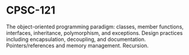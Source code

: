 # CPSC-121

The object-oriented programming paradigm: classes, member functions, interfaces, inheritance, polymorphism, and exceptions. Design practices including encapsulation, decoupling, and documentation. Pointers/references and memory management. Recursion.

